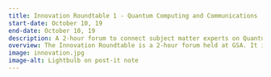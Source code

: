 ```yaml
---
title: Innovation Roundtable 1 - Quantum Computing and Communications
start-date: October 10, 19
end-date: October 10, 19
description: A 2-hour forum to connect subject matter experts on Quantum Computing and Communications. This event is targeted at CIOs, DCIOs, CTOs, CISOs, and CIO senior advisors. The event is from 1-3pm at the GSA headquarters at 1800 F Street NW, Washington, DC. Attendance is limited to the first 20 RSVPs.
overview: The Innovation Roundtable is a 2-hour forum held at GSA. It is designed to connect subject matter experts, and focus on the practical applications of Innovative Technologies in the Federal government.
image: innovation.jpg
image-alt: Lightbulb on post-it note
---
```


